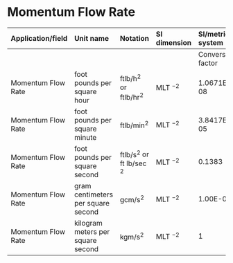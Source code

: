 # Momentum Flow Rate

| Application/field | Unit name | Notation | SI dimension | SI/metric system |  | English/US system |  |
| :--- | :--- | :--- | :--- | :--- | :--- | :--- | :--- |
|  |  |  |  | Conversion factor | Unit | Conversion factor | Unit |
| Momentum Flow Rate | foot pounds per square hour | $\mathrm{ft} \mathrm{lb} / \mathrm{h}^{2}$ or $\mathrm{ft} \mathrm{lb} / \mathrm{hr}^{2}$ | MLT ${ }^{-2}$ | $1.0671 \mathrm{E}-08$ | $\mathrm{kg} \mathrm{m} / \mathrm{s}^{2}$ | $7.7160 \mathrm{E}-08$ | $\mathrm{ft} \mathrm{lb} / \mathrm{sec}^{2}$ |
| Momentum Flow Rate | foot pounds per square minute | $\mathrm{ft} \mathrm{lb} / \mathrm{min}^{2}$ | MLT ${ }^{-2}$ | 3.8417E-05 | $\mathrm{kg} \mathrm{m} / \mathrm{s}^{2}$ | $2.7778 \mathrm{E}-04$ | $\mathrm{ft} \mathrm{lb} / \mathrm{sec}^{2}$ |
| Momentum Flow Rate | foot pounds per square second | $\mathrm{ft} \mathrm{lb} / \mathrm{s}^{2}$ or ft lb/sec ${ }^{2}$ | MLT ${ }^{-2}$ | 0.1383 | $\mathrm{kg} \mathrm{m} / \mathrm{s}^{2}$ | 1 | ft lb/sec ${ }^{2}$ |
| Momentum Flow Rate | gram centimeters per square second | $\mathrm{g} \mathrm{cm} / \mathrm{s}^{2}$ | MLT ${ }^{-2}$ | 1.00E-05 | $\mathrm{kg} \mathrm{m} / \mathrm{s}^{2}$ | $7.2307 \mathrm{E}-05$ | $\mathrm{ft} \mathrm{lb} / \mathrm{sec}^{2}$ |
| Momentum Flow Rate | kilogram meters per square second | $\mathrm{kg} \mathrm{m} / \mathrm{s}^{2}$ | MLT ${ }^{-2}$ | 1 | $\mathrm{kg} \mathrm{m} / \mathrm{s}^{2}$ | 7.2307 | $\mathrm{ft} \mathrm{lb} / \mathrm{sec}^{2}$ |
